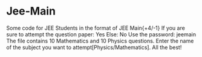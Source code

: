 # Jee-Main
Some code for JEE Students in the format of JEE Main{+4/-1}
If you are sure to attempt the question paper: Yes
Else: No
Use the password: jeemain
The file contains 10 Mathematics and 10 Physics questions.
Enter the name of the subject you want to attempt[Physics/Mathematics].
All the best!
